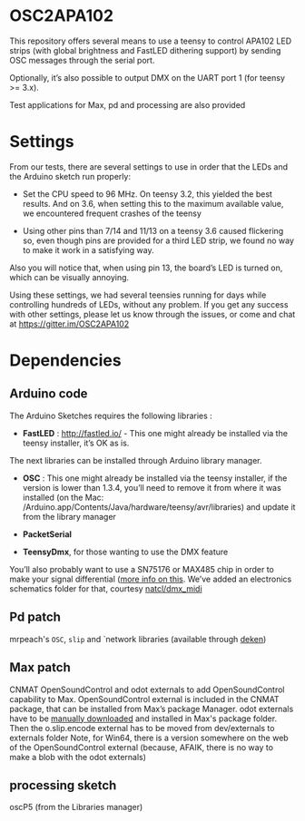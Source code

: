 OSC2APA102
==========

This repository offers several means to use a teensy to control APA102 LED strips (with global brightness and FastLED dithering support) by sending OSC messages through the serial port. 

Optionally, it’s also possible to output DMX on the UART port 1 (for teensy >= 3.x). 

Test applications for Max, pd and processing are also provided

# Settings

From our tests, there are several settings to use in order that the LEDs and the Arduino sketch run properly:

- Set the CPU speed to 96 MHz. On teensy 3.2, this yielded the best results. And on 3.6, when setting this to the maximum available value, we encountered frequent crashes of the teensy

- Using other pins than 7/14 and 11/13 on a teensy 3.6 caused flickering so, even though pins are provided for a third LED strip, we found no way to make it work in a satisfying way.

Also you will notice that, when using pin 13, the board’s LED is turned on, which can be visually annoying.


Using these settings, we had several teensies running for days while controlling hundreds of LEDs, without any problem. If you get any success with other settings, please let us know through the issues, or come and chat at https://gitter.im/OSC2APA102


# Dependencies

## Arduino code 

The Arduino Sketches requires the following libraries :

- **FastLED** : http://fastled.io/  - This one might already be installed via the teensy installer, it’s OK as is.

The next libraries can be installed through Arduino library manager.

- **OSC** : This one might already be installed via the teensy installer, if the version is lower than 1.3.4, you’ll need to remove it from where it was installed (on the Mac: /Arduino.app/Contents/Java/hardware/teensy/avr/libraries) and update it from the library manager

- **PacketSerial** 

- **TeensyDmx**, for those wanting to use the DMX feature

You’ll also probably want to use a SN75176 or MAX485 chip in order to make your signal differential ([more info on this](https://electronics.stackexchange.com/questions/100487/dmx-on-arduino-with-rs485). We’ve added an electronics schematics folder for that, courtesy [natcl/dmx_midi](https://github.com/natcl/dmx_midi/tree/master/schematics)

## Pd patch
mrpeach's `OSC`, `slip` and `network libraries (available through [deken](https://github.com/pure-data/deken))

## Max patch
CNMAT OpenSoundControl and odot externals to add OpenSoundControl capability to Max.
OpenSoundControl external is included in the CNMAT package, that can be installed from Max’s package Manager. odot externals have to be [manually downloaded](http://cnmat.berkeley.edu/downloads) and installed in Max's package folder. Then the o.slip.encode external has to be moved from dev/externals to externals folder
Note, for Win64, there is a version somewhere on the web of the OpenSoundControl external (because, AFAIK, there is no way to make a blob with the odot externals)

## processing sketch
oscP5 (from the Libraries manager)

